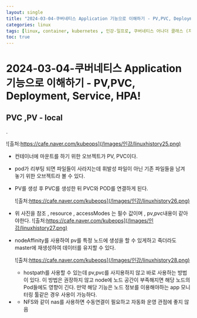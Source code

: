 ```yaml
---
layout: single
title: "2024-03-04-쿠버네티스 Application 기능으로 이해하기 - PV,PVC, Deployment, Service, HPA"
categories: linux
tags: [linux, container, kubernetes , 인강-일프로, 쿠버네티스 어나더 클래스 (지상편) - Sprint 1 2 , PV,PVC ,Deployment, HPA, Service  ]
toc: true
---
```




#  2024-03-04-쿠버네티스 Application 기능으로 이해하기 - PV,PVC, Deployment, Service, HPA!

## PVC ,PV - local

   .

   ![출처:https://cafe.naver.com/kubeops](/Images/인강/linuxhistory25.png)
 - 컨테이너에 마운트를 하기 위한 오브젝트가 PV, PVC이다.
 - pod가 리부팅 되면 파일들이 사라지는데  휘발성 파일이 아닌 기존 파일들을 남겨 놓기 위한 오브젝트라 볼 수 있다.
 - PV를 생성 후 PVC를 생성한 뒤 PVC와 POD를 연결하게 된다.

   ![출처:https://cafe.naver.com/kubeops](/Images/인강/linuxhistory26.png)
 
 - 위 사진을 참조 , resource , accessModes 는 필수 값이며 ,  pv,pvc내용이 같아야한다.
  ![출처:https://cafe.naver.com/kubeops](/Images/인강/linuxhistory27.png)
- nodeAffinity를 사용하여 pv를 특정 노드에 생성을 할 수 있게하고 죽더라도 master에 재생성하여 데이터를 유지할 수 있다.

  ![출처:https://cafe.naver.com/kubeops](/Images/인강/linuxhistory28.png)
  - hostpath를 사용할 수 있는데  pv,pvc를 사지용하지 않고 바로 사용하는 방법이 있다. 이 방법은 권장하지 않고 node에 노드 공간이 부족해지면 해당 노드의 Pod들에도 영향이 긴다.  만약 해당 기능은 노드 정보를 이용해야하는 app 모니터링 툴같은 경우 사용이 가능하다.


 - * NFS와 같이 nas를 사용하면  수동연결이 필요하고 자동화 운영 관점에 좋지 않음 

 


